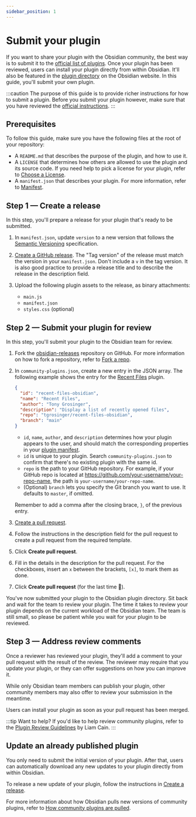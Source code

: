 ```yaml
---
sidebar_position: 1
---
```


# Submit your plugin

If you want to share your plugin with the Obsidian community, the best way is to submit it to the [official list of plugins](https://github.com/obsidianmd/obsidian-releases/blob/master/community-plugins.json). Once your plugin has been reviewed, users can install your plugin directly from within Obsidian. It'll also be featured in the [plugin directory](https://obsidian.md/plugins) on the Obsidian website. In this guide, you'll submit your own plugin.

:::caution
The purpose of this guide is to provide richer instructions for how to submit a plugin. Before you submit your plugin however, make sure that you have reviewed the [official instructions](https://github.com/obsidianmd/obsidian-sample-plugin#adding-your-plugin-to-the-community-plugin-list).
:::

## Prerequisites

To follow this guide, make sure you have the following files at the root of your repository:

- A `README.md` that describes the purpose of the plugin, and how to use it.
- A `LICENSE` that determines how others are allowed to use the plugin and its source code. If you need help to pick a license for your plugin, refer to [Choose a License](https://choosealicense.com/).
- A `manifest.json` that describes your plugin. For more information, refer to [Manifest](manifest-reference.md).

## Step 1 — Create a release

In this step, you'll prepare a release for your plugin that's ready to be submitted.

1. In `manifest.json`, update `version` to a new version that follows the [Semantic Versioning](https://semver.org/) specification.

1. [Create a GitHub release](https://docs.github.com/en/repositories/releasing-projects-on-github/managing-releases-in-a-repository#creating-a-release). The  "Tag version" of the release must match the version in your `manifest.json`. Don't include a `v` in the tag version. It is also good practice to provide a release title and to describe the release in the description field. 

1. Upload the following plugin assets to the release, as binary attachments:

   - `main.js`
   - `manifest.json`
   - `styles.css` (optional)

## Step 2 — Submit your plugin for review

In this step, you'll submit your plugin to the Obsidian team for review.

1. Fork the [obsidian-releases](https://github.com/obsidianmd/obsidian-releases) repository on GitHub. For more information on how to fork a repository, refer to [Fork a repo](https://docs.github.com/en/get-started/quickstart/fork-a-repo).

1. In `community-plugins.json`, create a new entry in the JSON array. The following example shows the entry for the [Recent Files](https://github.com/tgrosinger/recent-files-obsidian) plugin.

   ```json
   {
     "id": "recent-files-obsidian",
     "name": "Recent Files",
     "author": "Tony Grosinger",
     "description": "Display a list of recently opened files",
     "repo": "tgrosinger/recent-files-obsidian",
     "branch": "main"
   }
   ```

   - `id`, `name`, `author`, and `description` determines how your plugin appears to the user, and should match the corresponding properties in your [plugin manifest](manifest-reference.md).
   - `id` is unique to your plugin. Search `community-plugins.json` to confirm that there's no existing plugin with the same id.
   - `repo` is the path to your GitHub repository. For example, if your GitHub repo is located at https://github.com/your-username/your-repo-name, the path is `your-username/your-repo-name`.
   - (Optional) `branch` lets you specify the Git branch you want to use. It defaults to `master`, if omitted.

   Remember to add a comma after the closing brace, `}`, of the previous entry.

1. [Create a pull request](https://docs.github.com/en/github/collaborating-with-pull-requests/proposing-changes-to-your-work-with-pull-requests/creating-a-pull-request).
1. Follow the instructions in the description field for the pull request to create a pull request from the required template.
1. Click **Create pull request**.
1. Fill in the details in the description for the pull request. For the checkboxes, insert an `x` between the brackets, `[x]`, to mark them as done.
1. Click **Create pull request** (for the last time 🤞).

You've now submitted your plugin to the Obsidian plugin directory. Sit back and wait for the team to review your plugin. The time it takes to review your plugin depends on the current workload of the Obsidian team. The team is still small, so please be patient while you wait for your plugin to be reviewed.

## Step 3 — Address review comments

Once a reviewer has reviewed your plugin, they'll add a comment to your pull request with the result of the review. The reviewer may require that you update your plugin, or they can offer suggestions on how you can improve it.

While only Obsidian team members can publish your plugin, other community members may also offer to review your submission in the meantime.

Users can install your plugin as soon as your pull request has been merged.

:::tip Want to help?
If you'd like to help review community plugins, refer to the [Plugin Review Guidelines](https://liamca.in/Obsidian/Plugin+Review+Guide/index) by Liam Cain.
:::

## Update an already published plugin

You only need to submit the initial version of your plugin. After that, users can automatically download any new updates to your plugin directly from within Obsidian.

To release a new update of your plugin, follow the instructions in [Create a release](#step-1--create-a-release).

For more information about how Obsidian pulls new versions of community plugins, refer to [How community plugins are pulled](https://github.com/obsidianmd/obsidian-releases#how-community-plugins-are-pulled).
